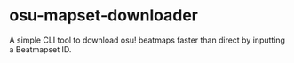 # osu-mapset-downloader
 A simple CLI tool to download osu! beatmaps faster than direct by inputting a Beatmapset ID.
